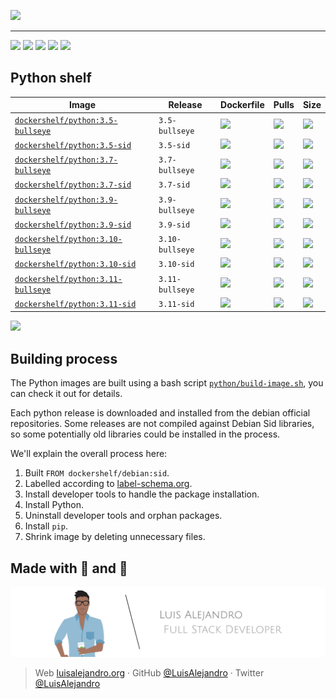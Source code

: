 ![](https://raw.githubusercontent.com/Dockershelf/dockershelf/develop/images/banner.svg)

---

[![](https://img.shields.io/github/release/Dockershelf/dockershelf.svg?cacheSeconds=900)](https://github.com/Dockershelf/dockershelf/releases) [![](https://img.shields.io/github/workflow/status/Dockershelf/dockershelf/Schedule%20(master%20branch)?cacheSeconds=900)](https://github.com/Dockershelf/dockershelf/actions/workflows/schedule-master.yml) [![](https://img.shields.io/docker/pulls/dockershelf/python.svg?cacheSeconds=900)](https://hub.docker.com/r/dockershelf/python) [![](https://img.shields.io/discord/809504357359157288?cacheSeconds=900)](https://discord.gg/4Wc7xphH5e) [![](https://cla-assistant.io/readme/badge/Dockershelf/dockershelf)](https://cla-assistant.io/Dockershelf/dockershelf)

## Python shelf

|Image  |Release  |Dockerfile  |Pulls   |Size  |
|-------|---------|------------|--------|------|
|[`dockershelf/python:3.5-bullseye`](https://hub.docker.com/r/dockershelf/python)|`3.5-bullseye`|[![](https://img.shields.io/badge/-python%2F3.5--bullseye%2FDockerfile-blue.svg?colorA=22313f&colorB=4a637b&cacheSeconds=900&logo=docker)](https://github.com/Dockershelf/dockershelf/blob/master/python/3.5-bullseye/Dockerfile)|[![](https://img.shields.io/docker/pulls/dockershelf/python?colorA=22313f&colorB=4a637b&cacheSeconds=900)](https://hub.docker.com/r/dockershelf/python)|[![](https://img.shields.io/docker/image-size/dockershelf/python/3.5-bullseye.svg?colorA=22313f&colorB=4a637b&cacheSeconds=900)](https://hub.docker.com/r/dockershelf/python)|
|[`dockershelf/python:3.5-sid`](https://hub.docker.com/r/dockershelf/python)|`3.5-sid`|[![](https://img.shields.io/badge/-python%2F3.5--sid%2FDockerfile-blue.svg?colorA=22313f&colorB=4a637b&cacheSeconds=900&logo=docker)](https://github.com/Dockershelf/dockershelf/blob/master/python/3.5-sid/Dockerfile)|[![](https://img.shields.io/docker/pulls/dockershelf/python?colorA=22313f&colorB=4a637b&cacheSeconds=900)](https://hub.docker.com/r/dockershelf/python)|[![](https://img.shields.io/docker/image-size/dockershelf/python/3.5-sid.svg?colorA=22313f&colorB=4a637b&cacheSeconds=900)](https://hub.docker.com/r/dockershelf/python)|
|[`dockershelf/python:3.7-bullseye`](https://hub.docker.com/r/dockershelf/python)|`3.7-bullseye`|[![](https://img.shields.io/badge/-python%2F3.7--bullseye%2FDockerfile-blue.svg?colorA=22313f&colorB=4a637b&cacheSeconds=900&logo=docker)](https://github.com/Dockershelf/dockershelf/blob/master/python/3.7-bullseye/Dockerfile)|[![](https://img.shields.io/docker/pulls/dockershelf/python?colorA=22313f&colorB=4a637b&cacheSeconds=900)](https://hub.docker.com/r/dockershelf/python)|[![](https://img.shields.io/docker/image-size/dockershelf/python/3.7-bullseye.svg?colorA=22313f&colorB=4a637b&cacheSeconds=900)](https://hub.docker.com/r/dockershelf/python)|
|[`dockershelf/python:3.7-sid`](https://hub.docker.com/r/dockershelf/python)|`3.7-sid`|[![](https://img.shields.io/badge/-python%2F3.7--sid%2FDockerfile-blue.svg?colorA=22313f&colorB=4a637b&cacheSeconds=900&logo=docker)](https://github.com/Dockershelf/dockershelf/blob/master/python/3.7-sid/Dockerfile)|[![](https://img.shields.io/docker/pulls/dockershelf/python?colorA=22313f&colorB=4a637b&cacheSeconds=900)](https://hub.docker.com/r/dockershelf/python)|[![](https://img.shields.io/docker/image-size/dockershelf/python/3.7-sid.svg?colorA=22313f&colorB=4a637b&cacheSeconds=900)](https://hub.docker.com/r/dockershelf/python)|
|[`dockershelf/python:3.9-bullseye`](https://hub.docker.com/r/dockershelf/python)|`3.9-bullseye`|[![](https://img.shields.io/badge/-python%2F3.9--bullseye%2FDockerfile-blue.svg?colorA=22313f&colorB=4a637b&cacheSeconds=900&logo=docker)](https://github.com/Dockershelf/dockershelf/blob/master/python/3.9-bullseye/Dockerfile)|[![](https://img.shields.io/docker/pulls/dockershelf/python?colorA=22313f&colorB=4a637b&cacheSeconds=900)](https://hub.docker.com/r/dockershelf/python)|[![](https://img.shields.io/docker/image-size/dockershelf/python/3.9-bullseye.svg?colorA=22313f&colorB=4a637b&cacheSeconds=900)](https://hub.docker.com/r/dockershelf/python)|
|[`dockershelf/python:3.9-sid`](https://hub.docker.com/r/dockershelf/python)|`3.9-sid`|[![](https://img.shields.io/badge/-python%2F3.9--sid%2FDockerfile-blue.svg?colorA=22313f&colorB=4a637b&cacheSeconds=900&logo=docker)](https://github.com/Dockershelf/dockershelf/blob/master/python/3.9-sid/Dockerfile)|[![](https://img.shields.io/docker/pulls/dockershelf/python?colorA=22313f&colorB=4a637b&cacheSeconds=900)](https://hub.docker.com/r/dockershelf/python)|[![](https://img.shields.io/docker/image-size/dockershelf/python/3.9-sid.svg?colorA=22313f&colorB=4a637b&cacheSeconds=900)](https://hub.docker.com/r/dockershelf/python)|
|[`dockershelf/python:3.10-bullseye`](https://hub.docker.com/r/dockershelf/python)|`3.10-bullseye`|[![](https://img.shields.io/badge/-python%2F3.10--bullseye%2FDockerfile-blue.svg?colorA=22313f&colorB=4a637b&cacheSeconds=900&logo=docker)](https://github.com/Dockershelf/dockershelf/blob/master/python/3.10-bullseye/Dockerfile)|[![](https://img.shields.io/docker/pulls/dockershelf/python?colorA=22313f&colorB=4a637b&cacheSeconds=900)](https://hub.docker.com/r/dockershelf/python)|[![](https://img.shields.io/docker/image-size/dockershelf/python/3.10-bullseye.svg?colorA=22313f&colorB=4a637b&cacheSeconds=900)](https://hub.docker.com/r/dockershelf/python)|
|[`dockershelf/python:3.10-sid`](https://hub.docker.com/r/dockershelf/python)|`3.10-sid`|[![](https://img.shields.io/badge/-python%2F3.10--sid%2FDockerfile-blue.svg?colorA=22313f&colorB=4a637b&cacheSeconds=900&logo=docker)](https://github.com/Dockershelf/dockershelf/blob/master/python/3.10-sid/Dockerfile)|[![](https://img.shields.io/docker/pulls/dockershelf/python?colorA=22313f&colorB=4a637b&cacheSeconds=900)](https://hub.docker.com/r/dockershelf/python)|[![](https://img.shields.io/docker/image-size/dockershelf/python/3.10-sid.svg?colorA=22313f&colorB=4a637b&cacheSeconds=900)](https://hub.docker.com/r/dockershelf/python)|
|[`dockershelf/python:3.11-bullseye`](https://hub.docker.com/r/dockershelf/python)|`3.11-bullseye`|[![](https://img.shields.io/badge/-python%2F3.11--bullseye%2FDockerfile-blue.svg?colorA=22313f&colorB=4a637b&cacheSeconds=900&logo=docker)](https://github.com/Dockershelf/dockershelf/blob/master/python/3.11-bullseye/Dockerfile)|[![](https://img.shields.io/docker/pulls/dockershelf/python?colorA=22313f&colorB=4a637b&cacheSeconds=900)](https://hub.docker.com/r/dockershelf/python)|[![](https://img.shields.io/docker/image-size/dockershelf/python/3.11-bullseye.svg?colorA=22313f&colorB=4a637b&cacheSeconds=900)](https://hub.docker.com/r/dockershelf/python)|
|[`dockershelf/python:3.11-sid`](https://hub.docker.com/r/dockershelf/python)|`3.11-sid`|[![](https://img.shields.io/badge/-python%2F3.11--sid%2FDockerfile-blue.svg?colorA=22313f&colorB=4a637b&cacheSeconds=900&logo=docker)](https://github.com/Dockershelf/dockershelf/blob/master/python/3.11-sid/Dockerfile)|[![](https://img.shields.io/docker/pulls/dockershelf/python?colorA=22313f&colorB=4a637b&cacheSeconds=900)](https://hub.docker.com/r/dockershelf/python)|[![](https://img.shields.io/docker/image-size/dockershelf/python/3.11-sid.svg?colorA=22313f&colorB=4a637b&cacheSeconds=900)](https://hub.docker.com/r/dockershelf/python)|

![](https://raw.githubusercontent.com/Dockershelf/dockershelf/develop/images/table.svg)

## Building process

The Python images are built using a bash script [`python/build-image.sh`](https://github.com/Dockershelf/dockershelf/blob/master/python/build-image.sh), you can check it out for details.

Each python release is downloaded and installed from the debian official repositories. Some releases are not compiled against Debian Sid libraries, so some potentially old libraries could be installed in the process.

We'll explain the overall process here:

1. Built `FROM dockershelf/debian:sid`.
2. Labelled according to [label-schema.org](http://label-schema.org).
3. Install developer tools to handle the package installation.
4. Install Python.
5. Uninstall developer tools and orphan packages.
6. Install `pip`.
7. Shrink image by deleting unnecessary files.

## Made with 💖 and 🍔

![Banner](https://raw.githubusercontent.com/Dockershelf/dockershelf/develop/images/author-banner.svg)

> Web [luisalejandro.org](http://luisalejandro.org/) · GitHub [@LuisAlejandro](https://github.com/LuisAlejandro) · Twitter [@LuisAlejandro](https://twitter.com/LuisAlejandro)